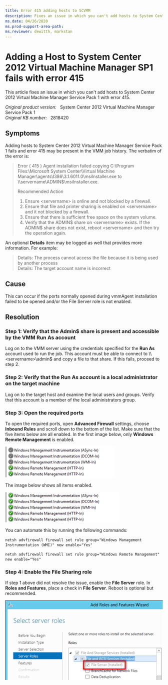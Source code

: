```yaml
---
title: Error 415 adding hosts to SCVMM
description: Fixes an issue in which you can't add hosts to System Center 2012 Virtual Machine Manager Service Pack 1 with error 415.
ms.date: 04/26/2020
ms.prod-support-area-path: 
ms.reviewer: dewitth, markstan
---
```

# Adding a Host to System Center 2012 Virtual Machine Manager SP1 fails with error 415

This article fixes an issue in which you can't add hosts to System Center 2012 Virtual Machine Manager Service Pack 1 with error 415.

_Original product version:_ &nbsp; System Center 2012 Virtual Machine Manager Service Pack 1  
_Original KB number:_ &nbsp; 2818420

## Symptoms

Adding hosts to System Center 2012 Virtual Machine Manager Service Pack 1 fails and error 415 may be present in the VMM job history. The verbatim of the error is:

> Error ( 415 )
> Agent installation failed copying C:\Program Files:\Microsoft System Center\Virtual Machine Manager\agents\I386\3.1.6011.0\msiInstaller.exe to \\\servername\ADMIN$\msiInstaller.exe.
>
> Recommended Action
>
> 1. Ensure \<servername> is online and not blocked by a firewall.
> 2. Ensure that file and printer sharing is enabled on \<servername> and it not blocked by a firewall.
> 3. Ensure that there is sufficient free space on the system volume.
> 4. Verify that the ADMIN$ share on \<servername> exists. If the ADMIN$ share does not exist, reboot \<servername> and then try the operation again.

An optional **Details** item may be logged as well that provides more information. For example:

> Details: The process cannot access the file because it is being used by another process  
> Details: The target account name is incorrect

## Cause

This can occur if the ports normally opened during vmmAgent installation failed to be opened and/or the File Server role is not enabled.

## Resolution

### Step 1: Verify that the Admin$ share is present and accessible by the VMM Run As account

Log on to the VMM server using the credentials specified for the **Run As** account used to run the job. This account must be able to connect to \\\\\<servername>\admin$ and copy a file to that share. If this fails, proceed to step 2.

### Step 2: Verify that the Run As account is a local administrator on the target machine

Log on to the target host and examine the local users and groups. Verify that this account is a member of the local administrators group.

### Step 3: Open the required ports

To open the required ports, open **Advanced Firewall** settings, choose **Inbound Rules** and scroll down to the bottom of the list. Make sure that the five items below are all enabled. In the first image below, only **Windows Remote Management** is enabled.

![Windows Remote Management is enabled](./media/adding-host-error-415/wf1.png)

The image below shows all items enabled.

![All items are enabled](./media/adding-host-error-415/wf2.png)

You can automate this by running the following commands:

```console
netsh advfirewall firewall set rule group="Windows Management Instrumentation (WMI)" new enable="Yes"
```

```console
netsh advfirewall firewall set rule group="Windows Remote Management" new enable="Yes"
```

### Step 4: Enable the File Sharing role

If step 1 above did not resolve the issue, enable the **File Server** role. In **Roles and Features**, place a check in **File Server**. Reboot is optional but recommended.

![Enable the File Server role](./media/adding-host-error-415/role.png)
